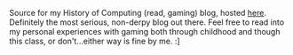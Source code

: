 Source for my History of Computing (read, gaming) blog, hosted
[here](https://catvajiac.github.io/hoc_blog/). Definitely the most serious,
non-derpy blog out there. Feel free to read into my personal experiences with
gaming both through childhood and though this class, or don't...either way is
fine by me. :]
